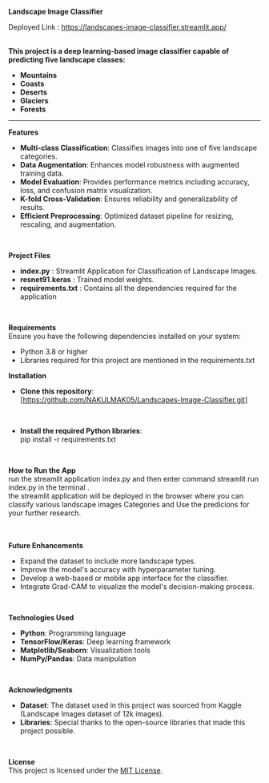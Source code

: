 **Landscape Image Classifier**

Deployed Link : https://landscapes-image-classifier.streamlit.app/
<br/><br/> 

**This project is a deep learning-based image classifier capable of predicting five landscape classes:**  
- **Mountains**
- **Coasts** 
- **Deserts**  
- **Glaciers**  
- **Forests**     
     
---    
   
**Features**    
* **Multi-class Classification**: Classifies images into one of five landscape categories.<br/>
* **Data Augmentation**: Enhances model robustness with augmented training data.<br/>
* **Model Evaluation**: Provides performance metrics including accuracy, loss, and confusion matrix visualization.<br/>
* **K-fold Cross-Validation**: Ensures reliability and generalizability of results.<br/>
* **Efficient Preprocessing**: Optimized dataset pipeline for resizing, rescaling, and augmentation.<br/>
 
<br/>   
  
**Project Files**    
 
* **index.py** :  Streamlit Application for Classification of Landscape Images.<br/>  
* **resnet91.keras** :  Trained model weights.<br/>
* **requirements.txt** :  Contains all the dependencies required for the application<br/> 


<br/>
  
**Requirements**<br/> 
Ensure you have the following dependencies installed on your system:<br/>  

* Python 3.8 or higher<br/> 
* Libraries required for this project are mentioned in the requirements.txt<br/>
 
**Installation**<br/> 
* **Clone this repository**:<br/>
[https://github.com/NAKULMAK05/Landscapes-Image-Classifier.git]<br/>
<br/>
 
* **Install the required Python libraries**:<br/>
pip install -r requirements.txt<br/> 

<br/>

**How to Run the App**<br/>
run the streamlit application index.py and then enter command streamlit run index.py in the terminal .<br/>
the streamlit application will be deployed in the browser where you can classify various landscape images Categories and Use the predicions for your further research.<br/>
  <br/>
<br/>
 
**Future Enhancements**<br/> 
* Expand the dataset to include more landscape types.<br/>
* Improve the model's accuracy with hyperparameter tuning.<br/>
* Develop a web-based or mobile app interface for the classifier.<br/>
* Integrate Grad-CAM to visualize the model's decision-making process.<br/>

<br/> 

**Technologies Used**<br/>

* **Python**: Programming language<br/>
* **TensorFlow/Keras**: Deep learning framework<br/>
* **Matplotlib/Seaborn**: Visualization tools<br/>
* **NumPy/Pandas**: Data manipulation<br/>

<br/> 

**Acknowledgments**<br/>
* **Dataset**: The dataset used in this project was sourced from Kaggle (Landscape Images dataset of 12k images).<br/>
* **Libraries**: Special thanks to the open-source libraries that made this project possible.<br/>

<br/>

**License**<br/>
This project is licensed under the [MIT License](LICENSE).<br/>
